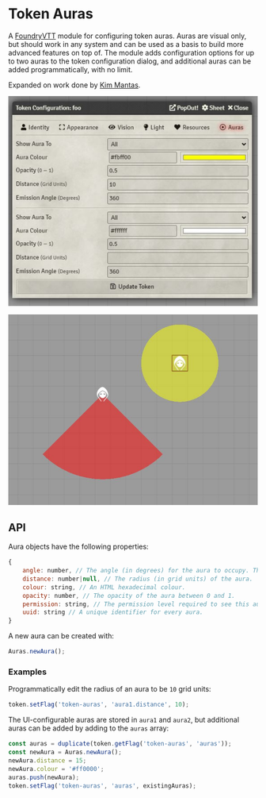 # Token Auras
A [FoundryVTT](https://foundryvtt.com) module for configuring token auras. Auras are visual only, but should work in any system and can be used as a basis to build more advanced features on top of. The module adds configuration options for up to two auras to the token configuration dialog, and additional auras can be added programmatically, with no limit.

Expanded on work done by [Kim Mantas](https://bitbucket.org/Fyorl/token-auras).

![Example token configuration](https://github.com/crcroberts/radial-token-auras/blob/master/example-config.jpg)

![Example aura visuals](https://github.com/crcroberts/radial-token-auras/blob/master/example-aura.jpg)



## API

Aura objects have the following properties:
```js
{
    angle: number, // The angle (in degrees) for the aura to occupy. The semicircular aura is centered on a position directly to the tokens 'south', and rotates with the token
    distance: number|null, // The radius (in grid units) of the aura.
    colour: string, // An HTML hexadecimal colour.
    opacity: number, // The opacity of the aura between 0 and 1.
    permission: string, // The permission level required to see this aura.
    uuid: string // A unique identifier for every aura.
}
```

A new aura can be created with:
```js
Auras.newAura();
```

### Examples
Programmatically edit the radius of an aura to be `10` grid units:
```js
token.setFlag('token-auras', 'aura1.distance', 10);
```

The UI-configurable auras are stored in `aura1` and `aura2`, but additional auras can be added by adding to the `auras` array:
```js
const auras = duplicate(token.getFlag('token-auras', 'auras'));
const newAura = Auras.newAura();
newAura.distance = 15;
newAura.colour = '#ff0000';
auras.push(newAura);
token.setFlag('token-auras', 'auras', existingAuras);
```
